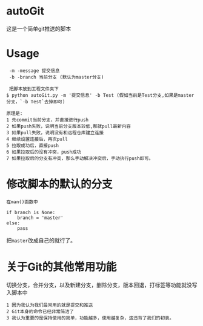 # autoGit
这是一个简单git推送的脚本


# Usage

     -m -message 提交信息
     -b -branch 当前分支 (默认为master分支)
     
     把脚本放到工程文件夹下
    $ python autoGit.py -m '提交信息' -b Test (假如当前是Test分支,如果是master分支，`-b Test`去掉即可)
    
    原理是:
    1 先commit当前分支，并直接进行push
    2 如果push失败，说明当前分支版本较低,那就pull最新内容
    3 如果pull失败，说明没有和远程仓库建立连接
    4 继续设置连接后，再次pull
    5 拉取成功后，直接push
    6 如果拉取后的没有冲突，push成功
    7 如果拉取后的分支有冲突，那么手动解决冲突后，手动执行push即可。
    
# 修改脚本的默认的分支
    
    在man()函数中
    
    if branch is None:
        branch = 'master'
    else:
        pass
        
 把`master`改成自己的就行了。
 
# 关于Git的其他常用功能

切换分支，合并分支，以及新建分支，删除分支，版本回退，打标签等功能就没写入脚本中

    1 因为我认为我们最常用的就是提交和推送
    2 Git本身的命令已经非常简洁了
    3 我认为重要的是保持使用的简单，功能越多，使用越复杂，这违背了我们的初衷。
 
   